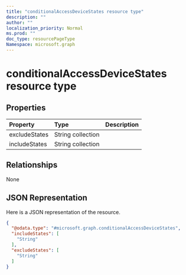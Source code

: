```yaml
---
title: "conditionalAccessDeviceStates resource type"
description: ""
author: ""
localization_priority: Normal
ms.prod: ""
doc_type: resourcePageType
Namespace: microsoft.graph
---
```



# conditionalAccessDeviceStates resource type



## Properties
|Property|Type|Description|
|:---|:---|:---|
|excludeStates|String collection||
|includeStates|String collection||

## Relationships
None

## JSON Representation
Here is a JSON representation of the resource.
<!-- {
  "blockType": "resource",
  "@odata.type": "microsoft.graph.conditionalAccessDeviceStates"
}
-->
``` json
{
  "@odata.type": "#microsoft.graph.conditionalAccessDeviceStates",
  "includeStates": [
    "String"
  ],
  "excludeStates": [
    "String"
  ]
}
```

